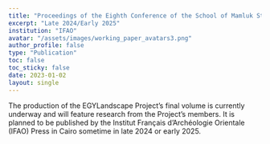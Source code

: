 ```yaml
---
title: "Proceedings of the Eighth Conference of the School of Mamluk Studies"
excerpt: "Late 2024/Early 2025"
institution: "IFAO"
avatar: "/assets/images/working_paper_avatars3.png"
author_profile: false
type: "Publication"
toc: false
toc_sticky: false
date: 2023-01-02
layout: single
---
```


The production of the EGYLandscape Project’s final volume is currently underway and will feature research from the Project’s members. It is planned to be published by the Institut Français d’Archéologie Orientale (IFAO) Press in Cairo sometime in late 2024 or early 2025. 
